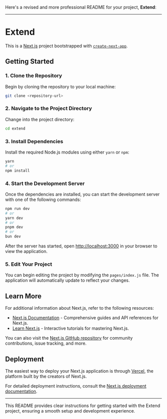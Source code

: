 Here's a revised and more professional README for your project, **Extend**:

---

# Extend

This is a [Next.js](https://nextjs.org/) project bootstrapped with [`create-next-app`](https://github.com/vercel/next.js/tree/canary/packages/create-next-app).

## Getting Started

### 1. Clone the Repository

Begin by cloning the repository to your local machine:

```bash
git clone <repository-url>
```

### 2. Navigate to the Project Directory

Change into the project directory:

```bash
cd extend
```

### 3. Install Dependencies

Install the required Node.js modules using either `yarn` or `npm`:

```bash
yarn
# or
npm install
```

### 4. Start the Development Server

Once the dependencies are installed, you can start the development server with one of the following commands:

```bash
npm run dev
# or
yarn dev
# or
pnpm dev
# or
bun dev
```

After the server has started, open [http://localhost:3000](http://localhost:3000) in your browser to view the application.

### 5. Edit Your Project

You can begin editing the project by modifying the `pages/index.js` file. The application will automatically update to reflect your changes.

## Learn More

For additional information about Next.js, refer to the following resources:

- [Next.js Documentation](https://nextjs.org/docs) - Comprehensive guides and API references for Next.js.
- [Learn Next.js](https://nextjs.org/learn) - Interactive tutorials for mastering Next.js.

You can also visit the [Next.js GitHub repository](https://github.com/vercel/next.js/) for community contributions, issue tracking, and more.

## Deployment

The easiest way to deploy your Next.js application is through [Vercel](https://vercel.com/new?utm_medium=default-template&filter=next.js&utm_source=create-next-app&utm_campaign=create-next-app-readme), the platform built by the creators of Next.js.

For detailed deployment instructions, consult the [Next.js deployment documentation](https://nextjs.org/docs/deployment).

--- 

This README provides clear instructions for getting started with the Extend project, ensuring a smooth setup and development experience.
